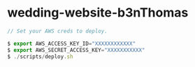 # wedding-website-b3nThomas

```javascript
// Set your AWS creds to deploy.

$ export AWS_ACCESS_KEY_ID="XXXXXXXXXXXX"
$ export AWS_SECRET_ACCESS_KEY="XXXXXXXXXXX"
$ ./scripts/deploy.sh

```

